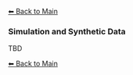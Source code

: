 [⬅ Back to Main](../readme.md)

### Simulation and Synthetic Data

TBD

[⬅ Back to Main](../readme.md)
